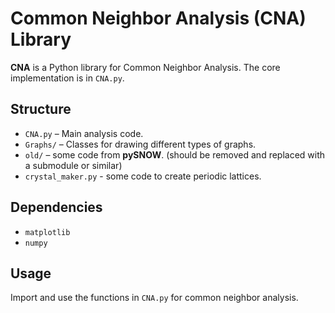 # Common Neighbor Analysis (CNA) Library  

**CNA** is a Python library for Common Neighbor Analysis. The core implementation is in `CNA.py`.  

## Structure  
- `CNA.py` – Main analysis code.
- `Graphs/` – Classes for drawing different types of graphs.
- `old/` – some code from **pySNOW**. (should be removed and replaced with a submodule or similar)
- `crystal_maker.py` - some code to create periodic lattices.

## Dependencies  
- `matplotlib`  
- `numpy`  

## Usage  
Import and use the functions in `CNA.py` for common neighbor analysis.
